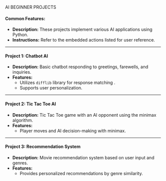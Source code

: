 AI BEGINNER PROJECTS 

#### Common Features:
- **Description:** These projects implement various AI applications using Python.
- **Instructions:** Refer to the embedded actions listed for user reference.

---

#### Project 1: Chatbot AI
- **Description:** Basic chatbot responding to greetings, farewells, and inquiries.
- **Features:** 
  - Utilizes `difflib` library for response matching .
  - Supports user personalization.

---

#### Project 2: Tic Tac Toe AI
- **Description:** Tic Tac Toe game with an AI opponent using the minimax algorithm.
- **Features:** 
  - Player moves and AI decision-making with minimax.

---

#### Project 3: Recommendation System
- **Description:** Movie recommendation system based on user input and genres.
- **Features:** 
  - Provides personalized recommendations by genre similarity.
